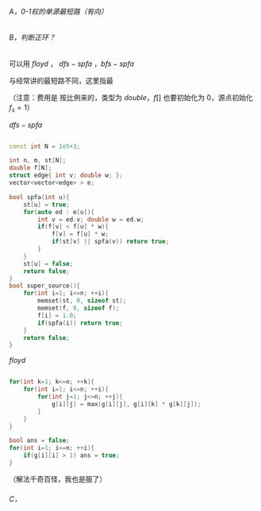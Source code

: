###### A，0-1权的单源最短路（有向）

###### B，判断正环？

可以用 $floyd$ ， $dfs-spfa$ ，$bfs-spfa$

与经常讲的最短路不同，这里指最

（注意：费用是 按比例来的，类型为 $double$，$f[]$ 也要初始化为 0，源点初始化$f_s = 1$）

$dfs-spfa$

```cpp

const int N = 1e5+3;

int n, m, st[N];
double f[N];
struct edge{ int v; double w; };
vector<vector<edge> > e;

bool spfa(int u){
	st[u] = true;
	for(auto ed : e[u]){
		int v = ed.v; double w = ed.w;
		if(f[v] < f[u] * w){
			f[v] = f[u] * w;
			if(st[v] || spfa(v)) return true;
		}
	}
	st[u] = false;
	return false;
}
bool super_source(){
	for(int i=1; i<=n; ++i){
		memset(st, 0, sizeof st);
		memset(f, 0, sizeof f);
		f[i] = 1.0;
		if(spfa(i)) return true;
	}
	return false;
}


```

$floyd$

```cpp

for(int k=1; k<=n; ++k){
	for(int i=1; i<=n; ++i){
		for(int j=1; j<=n; ++j){
			g[i][j] = max(g[i][j], g[i][k] * g[k][j]);
		}
	}
}

bool ans = false;
for(int i=1; i<=n; ++i){
	if(g[i][i] > 1) ans = true;
}

```

（解法千奇百怪，我也是服了）

###### C，
